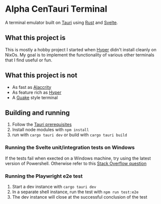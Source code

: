 # Alpha CenTauri Terminal

A terminal emulator built on [Tauri](https://tauri.app/) using [Rust](https://www.rust-lang.org/) and [Svelte](https://svelte.dev/).

## What this project is

This is mostly a hobby project I started when [Hyper](https://hyper.is/) didn't install cleanly on NixOs. My goal is to implement the functionality of various other terminals that I find useful or fun.

## What this project is not

- As fast as [Alaccrity](https://alacritty.org/)
- As feature rich as [Hyper](https://hyper.is/)
- A [Guake](https://guake.github.io/) style terminal

## Building and running

1. Follow the [Tauri prerequisites](https://tauri.app/v1/guides/getting-started/prerequisites)
2. Install node modules with `npm install`
3. run with `cargo tauri dev` or build with `cargo tauri build`

### Running the Svelte unit/integration tests on Windows

If the tests fail when exected on a Windows machine, try using the latest version of Powershell.
Otherwise refer to this [Stack Overflow question](https://stackoverflow.com/questions/78421435/typeerror-cannot-read-properties-of-undefined-reading-test-vitest)

### Running the Playwright e2e test

1. Start a dev instance with `cargo tauri dev`
2. In a separate shell instance, run the test with `npm run test:e2e`
3. The dev instance will close at the successful conclusion of the test
